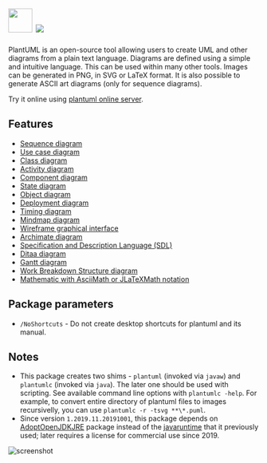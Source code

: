 # <img src="https://cdn.jsdelivr.net/gh/majkinetor/chocolatey/plantuml/icon.png" width="48" height="48"/> [![](https://img.shields.io/chocolatey/v/plantuml.svg?color=red&label=plantuml)](https://chocolatey.org/packages/plantuml)

PlantUML is an open-source tool allowing users to create UML and other diagrams from a plain text language. Diagrams are defined using a simple and intuitive language. This can be used within many other tools. Images can be generated in PNG, in SVG or LaTeX format. It is also possible to generate ASCII art diagrams (only for sequence diagrams).

Try it online using [plantuml online server](https://www.plantuml.com/plantuml).

## Features

- [Sequence diagram](https://plantuml.com/sequence.html)
- [Use case diagram](https://plantuml.com/usecase.html)
- [Class diagram](https://plantuml.com/classes.html)
- [Activity diagram](https://plantuml.com/activity2.html)
- [Component diagram](https://plantuml.com/component.html)
- [State diagram](https://plantuml.com/state.html)
- [Object diagram](https://plantuml.com/objects.html)
- [Deployment diagram](https://plantuml.com/deployment.html)
- [Timing diagram](https://plantuml.com/timing-diagram)
- [Mindmap diagram](https://plantuml.com/mindmap-diagram)
- [Wireframe graphical interface](https://plantuml.com/salt.html)
- [Archimate diagram](https://plantuml.com/timing-diagram)
- [Specification and Description Language (SDL)](https://plantuml.com/activity-diagram-beta#sdl)
- [Ditaa diagram](https://plantuml.com/ditaa)
- [Gantt diagram](https://plantuml.com/gantt-diagram)
- [Work Breakdown Structure diagram](https://plantuml.com/wbs-diagram)
- [Mathematic with AsciiMath or JLaTeXMath notation](https://plantuml.com/ascii-math)

## Package parameters

- `/NoShortcuts` - Do not create desktop shortcuts for plantuml and its manual.

## Notes

- This package creates two shims - `plantuml` (invoked via `javaw`) and `plantumlc` (invoked via `java`). The later one should be used with scripting. See available command line options with `plantumlc -help`. For example, to convert entire directory of plantuml files to images recursivelly, you can use `plantumlc -r -tsvg **\*.puml`.
- Since version `1.2019.11.20191001`, this package depends on [AdoptOpenJDKJRE](https://chocolatey.org/packages/AdoptOpenJDKJRE) package instead of the [javaruntime](https://chocolatey.org/packages/javaruntime) that it previously used; later requires a license for commercial use since 2019.

![screenshot](https://cdn.rawgit.com/majkinetor/chocolatey/master/plantuml/screenshot.png)
